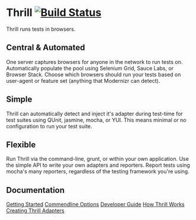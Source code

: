 # Thrill [![Build Status](https://secure.travis-ci.org/ozanturgut/thrill.png)](http://travis-ci.org/ozanturgut/thrill)

Thrill runs tests in browsers.

## Central & Automated
One server captures browsers for anyone in the network to run tests on. Automatically
populate the pool using Selenium Grid, Sauce Labs, or Browser Stack. Choose which
browsers should run your tests based on user-agent or feature set (anything that Modernizr can detect).

## Simple
Thrill can automatically detect and inject it's adapter during test-time for test
suites using QUnit, jasmine, mocha, or YUI. This means minimal or no configuration
to run your test suite.

## Flexible
Run Thrill via the command-line, grunt, or within your own application. 
Use the simple API to write your own adapters and reporters. Report tests 
using mocha's many reporters, regardless of the testing framework you're using.

## Documentation
[Getting Started](https://github.com/ozanturgut/thrill/wiki/Use)
[Commendline Options](https://github.com/ozanturgut/thrill/wiki/Command-line-Options)
[Developer Guide](https://github.com/ozanturgut/thrill/wiki/Developer-Guide)
[How Thrill Works](https://github.com/ozanturgut/thrill/wiki/How-Thrill-Works)
[Creating Thrill Adapters](https://github.com/ozanturgut/thrill/wiki/Client-side-Reporting-API-(thrill.js))
